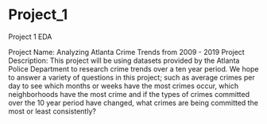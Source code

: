 # Project_1
Project 1 EDA

Project Name: Analyzing Atlanta Crime Trends from 2009 - 2019 
Project Description: This project will be using datasets provided by the Atlanta Police Department to research crime trends over a ten year period. We hope to answer a variety of questions in this project; such as average crimes per day to see which months or weeks have the most crimes occur, which neighborhoods have the most crime and if the types of crimes committed over the 10 year period have changed, what crimes are being committed the most or least consistently? 

